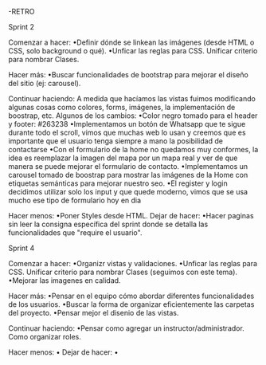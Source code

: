 -RETRO

Sprint 2

Comenzar a hacer: 
    •Definir dónde se linkean las imágenes (desde HTML o CSS, solo background o qué).
    •Unficar las reglas para CSS. Unificar criterio para nombrar Clases.

Hacer más:
    •Buscar funcionalidades de bootstrap para mejorar el diseño del sitio (ej: carousel).

Continuar haciendo:
    A medida que hacíamos las vistas fuimos modificando algunas cosas como colores, forms, imágenes, la implementación de boostrap, etc.
    Algunos de los cambios:
    •Color negro tomado para el header y footer: #263238
    •Implementamos un botón de Whatsapp que te sigue durante todo el scroll, vimos que muchas web lo usan y creemos que es importante que el usuario tenga siempre a mano la posibilidad de contactarse
    •Con el formulario de la home no quedamos muy conformes, la idea es reemplazar la imagen del mapa por un mapa real y ver de que manera se puede mejorar el formulario de contacto.
    •Implementamos un carousel tomado de boostrap para mostrar las imágenes de la Home con etiquetas semánticas para mejorar nuestro seo.
    •El register y login decidimos utilizar solo los input y que quede moderno, vimos que se usa mucho ese tipo de formulario hoy en dia

Hacer menos:
    •Poner Styles desde HTML.
Dejar de hacer:
    •Hacer paginas sin leer la consigna específica del sprint donde se detalla las funcionalidades que "require el usuario". 

Sprint 4

Comenzar a hacer: 
    •Organizr vistas y validaciones.
    •Unficar las reglas para CSS. Unificar criterio para nombrar Clases (seguimos con este tema).
    •Mejorar las imagenes en calidad.

Hacer más:
    •Pensar en el equipo cómo abordar diferentes funcionalidades de los usuarios.
    •Buscar la forma de organizar eficientemente las carpetas del proyecto.
    •Pensar mejor el disenio de las vistas.

Continuar haciendo:
    •Pensar como agregar un instructor/administrador. Como organizar roles.

Hacer menos:
    •
Dejar de hacer:
    • 

